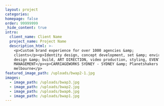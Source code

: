 ```yaml
---
layout: project
categories:
homepage: false
order: 99999999
_hide_content: true
intro:
  client_name: Client Name
  project_name: Project Name
  description_html: >-
    <p>Custom brand experience for over 1000 agencies &amp;
    clients</p><p>Identity design, concept development, set &amp; environment
    design &amp; build, ART DIRECTION, video production, styling, EVENT
    MANAGEMENT</p><p>CARRIAGEWORKS SYDNEY - SYDNEY &amp; Planetshakers -
    melbourne</p>
featured_image_path: /uploads/bwap2-1.jpg
images:
  - image_path: /uploads/bwap3.jpg
  - image_path: /uploads/bwap2.jpg
  - image_path: /uploads/bwap6.jpg
  - image_path: /uploads/bwap1.jpg
---
```


